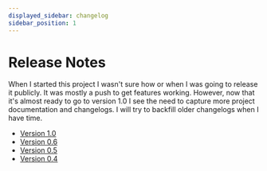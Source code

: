 ```yaml
---
displayed_sidebar: changelog
sidebar_position: 1
---
```


# Release Notes

When I started this project I wasn't sure how or when I was going to release it publicly. It was mostly a push to get features working. However, now that it's almost ready to go to version 1.0 I see the need to capture more project documentation and changelogs. I will try to backfill older changelogs when I have time.

 * [Version 1.0](changelog/version-1.0)
 * [Version 0.6](changelog/version-0.6)
 * [Version 0.5](changelog/version-0.5)
 * [Version 0.4](changelog/version-0.4)